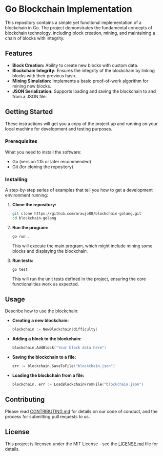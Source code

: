 # Go Blockchain Implementation

This repository contains a simple yet functional implementation of a blockchain in Go. The project demonstrates the fundamental concepts of blockchain technology, including block creation, mining, and maintaining a chain of blocks with integrity.

## Features

- **Block Creation:** Ability to create new blocks with custom data.
- **Blockchain Integrity:** Ensures the integrity of the blockchain by linking blocks with their previous hash.
- **Mining Simulation:** Implements a basic proof-of-work algorithm for mining new blocks.
- **JSON Serialization:** Supports loading and saving the blockchain to and from a JSON file.

## Getting Started

These instructions will get you a copy of the project up and running on your local machine for development and testing purposes.

### Prerequisites

What you need to install the software:

- Go (version 1.15 or later recommended)
- Git (for cloning the repository)

### Installing

A step-by-step series of examples that tell you how to get a development environment running:

1. **Clone the repository:**

   ```bash
   git clone https://github.com/araujo88/blockchain-golang.git
   cd blockchain-golang
   ```

2. **Run the program:**

   ```bash
   go run .
   ```

   This will execute the main program, which might include mining some blocks and displaying the blockchain.

3. **Run tests:**

   ```bash
   go test
   ```

   This will run the unit tests defined in the project, ensuring the core functionalities work as expected.

## Usage

Describe how to use the blockchain:

- **Creating a new blockchain:**

  ```go
  blockchain := NewBlockchain(difficulty)
  ```

- **Adding a block to the blockchain:**

  ```go
  blockchain.AddBlock("Your block data here")
  ```

- **Saving the blockchain to a file:**

  ```go
  err := blockchain.SaveToFile("blockchain.json")
  ```

- **Loading the blockchain from a file:**

  ```go
  blockchain, err := LoadBlockchainFromFile("blockchain.json")
  ```

## Contributing

Please read [CONTRIBUTING.md](CONTRIBUTING.md) for details on our code of conduct, and the process for submitting pull requests to us.

## License

This project is licensed under the MIT License - see the [LICENSE.md](LICENSE.md) file for details.
